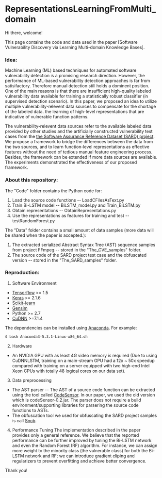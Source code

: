 # RepresentationsLearningFromMulti_domain

Hi there, welcome!

This page contains the code and data used in the paper [Software Vulnerability Discovery via Learning Multi-domain Knowledge Bases].

### Idea:

Machine Learning (ML) based techniques for automated software vulnerability detection is a promising research direction. However, the performance of ML-based vulnerability detection approaches is far from satisifactory. Therefore manual detection still holds a dominent position. One of the main reasons is that there are insufficient high-quality labeled vulnerability data available for training a statistically robust classifier (in supervised detection scenario). In this paper, we proposed an idea to utilize multiple vulnerability-relevent data sources to compensate for the shortage of the labeled data. the learning of high-level representations that are indicative of vulnerable function patterns. 

The vulnerability-relevent data sources refer to the available labeled data provided by other studies and the artificially constructed vulnerability test cases from the [the Software Assurance Reference Dataset (SARD) project](https://samate.nist.gov/SRD/). We propose a framework to bridge the differences between the data from the two sources, and to learn function-level representations as effective features without the need of tedious manual feature engineering process. Besides, the framework can be extended if more data sources are available. The experiments demonstrated the effectiveness of our proposed framework.

### About this repository:

The "Code" folder contains the Python code for:
1. Load the source code functions -- LoadCFilesAsText.py
2. Train Bi-LSTM model -- BiLSTM_model.py and Train_BiLSTM.py
3. Obtain representations -- ObtainRepresentations.py
4. Use the representations as features for training and test -- testRandomForest.py

The "Data" folder contains a small amount of data samples (more data will be shared when the paper is accepted.):
1. The extracted serialized Abstract Syntax Tree (AST) sequence samples from project FFmpeg -- stored in the "The_CVE_samples" folder. 
2. The source code of the SARD project test case and the obfuscated version -- stored in the "The_SARD_samples" folder.

### Reproduction:

1. Software Environment

 * [Tensorflow](https://www.tensorflow.org/) >= 1.5
 * [Keras](https://github.com/fchollet/keras/tree/master/keras) >= 2.1.6
 * [Scikit-learn](http://scikit-learn.org/stable/)
 * [Gensim](https://radimrehurek.com/gensim/)
 * Python >= 2.7
 * [CuDNN](https://developer.nvidia.com/cudnn) >=7.1.4
 
The dependencies can be installed using [Anaconda](https://www.anaconda.com/download/). For example:

```bash
$ bash Anaconda3-5.3.1-Linux-x86_64.sh
```
 
2. Hardware
 * An NVIDIA GPU with as least 4G video memory is required (Due to using CuDNNLSTM, training on a main-stream GPU had a 12x ~ 50x speedup compared with training on a server equipped with two high-end Intel Xeon CPUs with totally 48 logical cores on our data set). 
 
3. Data preprocessing
 * The AST parser -- The AST of a source code function can be extracted using the tool called [CodeSensor](https://github.com/fabsx00/codesensor). In our paper, we used the old version which is codeSensor-0.2.jar. The parser does not require a build environment/supporting libraries for parsering the source code functions to ASTs. 
 * The obfuscation tool we used for obfuscating the SARD project samples is call [Snob](https://snob.soft112.com/). 

4. Performance Tuning
The implementation described in the paper provides only a general reference. We believe that the reported performance can be further improved by tuning the Bi-LSTM network and even the Random Forest (RF) algorithm. For instance, we can assign more weight to the minority class (the vulnerable class) for both the Bi-LSTM network and RF; we can introduce gradient cliping and regularizers to prevent overfitting and achieve better convergence.

Thank you! 
